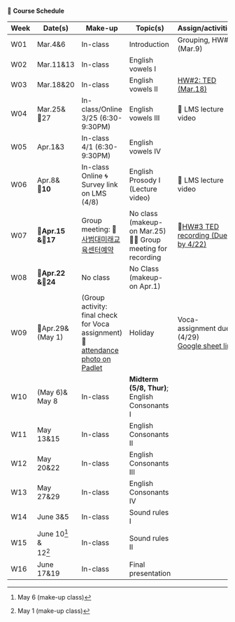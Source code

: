 🌱 **Course Schedule**

| Week | Date(s) | Make-up|Topic(s) | Assign/activities | 
|------|------|----|------|--------|
|  W01    |Mar.4&6|In-class|Introduction| Grouping, HW#1 (Mar.9)       |       
|  W02    |Mar.11&13|In-class| English vowels I |        |       
|  W03    |Mar.18&20|In-class| English vowels II |   [HW#2: TED (Mar.18)](https://docs.google.com/spreadsheets/d/1vi-wOJEFpXNWInfcKEZKqiuNFzOQtib5_1R3qyT6N9E/edit?usp=sharing)     |       
|  W04    |Mar.25&<br>💜27|In-class/Online <br>3/25 (6:30-9:30PM)|  English vowels III | 💓 LMS lecture video |       
|  W05    |Apr.1&3|In-class <br>4/1 (6:30-9:30PM)| English vowels IV |        |       
|  W06    |Apr.8&<br>💜**10**|In-class<br>Online 🌀Survey link on LMS (4/8)| English Prosody I (Lecture video) |💓 LMS lecture video        |       
|  W07    |**💜Apr.15<br>&💜17**|Group meeting: 📌[사범대미래교육센터예약](https://www.gnu.ac.kr/sadae/cm/cntnts/cntntsView.do?mi=9038&cntntsId=4820) | No class (makeup-on Mar.25)<br>👫💓  Group meeting for recording |   📌[HW#3 TED recording (Due by 4/22)](https://padlet.com/mirankim316/S25Engpro)     |       
|  W08    |**💜Apr.22<br>&💜24**| No class| No Class (makeup-on Apr.1)|       |       
|  W09    |💜Apr.29& <br>(May 1)|(Group activity: final check for Voca assignment) 📌[attendance photo on Padlet](https://padlet.com/mirankim316/S25Engpro)| Holiday |Voca-assignment due (4/29) <br> [Google sheet link](https://docs.google.com/spreadsheets/d/1Mdg9aSWt71uqkwoK5xU2v2sO9QMYxl-uEhCRW4ogwno/edit?usp=sharing)       |       
|  W10    |(May 6)&<br>May 8|In-class|**Midterm (5/8, Thur)**;<br>English Consonants I |        |       
|  W11    |May 13&15| In-class|English Consonants II |        |       
|  W12    |May 20&22|In-class |English Consonants III |        |       
|  W13    |May 27&29| In-class|English Consonants IV|        |       
|  W14    |June 3&5|In-class |Sound rules I |        |       
|  W15    |June 10[^1] & <br>12[^2]| In-class|Sound rules II |        |       
|  W16    |June 17&19| In-class|Final presentation |        |       

[^1]: May 6 (make-up class)
[^2]: May 1 (make-up class)
